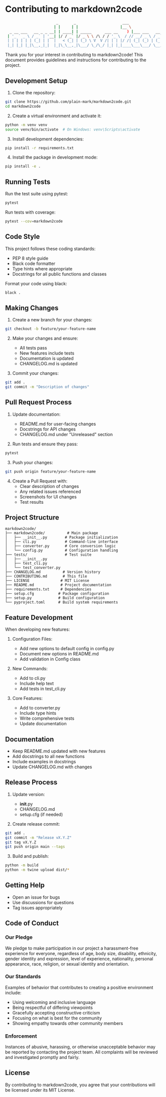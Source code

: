 # Contributing to markdown2code

```bash
                       _       _                     ___               _      
                      | |     | |                   |__ \             | |     
  _ __ ___   __ _ _ __| | ____| | _____      ___ __    ) |___ ___   __| | ___ 
 | '_ ` _ \ / _` | '__| |/ / _` |/ _ \ \ /\ / / '_ \  / // __/ _ \ / _` |/ _ \
 | | | | | | (_| | |  |   < (_| | (_) \ V  V /| | | |/ /| (_| (_) | (_| |  __/
 |_| |_| |_|\__,_|_|  |_|\_\__,_|\___/ \_/\_/ |_| |_|____\___\___/ \__,_|\___|
```   

Thank you for your interest in contributing to markdown2code! This document provides guidelines and instructions for contributing to the project.

## Development Setup

1. Clone the repository:
```bash
git clone https://github.com/plain-mark/markdown2code.git
cd markdown2code
```

2. Create a virtual environment and activate it:
```bash
python -m venv venv
source venv/bin/activate  # On Windows: venv\Scripts\activate
```

3. Install development dependencies:
```bash
pip install -r requirements.txt
```

4. Install the package in development mode:
```bash
pip install -e .
```

## Running Tests

Run the test suite using pytest:
```bash
pytest
```

Run tests with coverage:
```bash
pytest --cov=markdown2code
```

## Code Style

This project follows these coding standards:
- PEP 8 style guide
- Black code formatter
- Type hints where appropriate
- Docstrings for all public functions and classes

Format your code using black:
```bash
black .
```

## Making Changes

1. Create a new branch for your changes:
```bash
git checkout -b feature/your-feature-name
```

2. Make your changes and ensure:
   - All tests pass
   - New features include tests
   - Documentation is updated
   - CHANGELOG.md is updated

3. Commit your changes:
```bash
git add .
git commit -m "Description of changes"
```

## Pull Request Process

1. Update documentation:
   - README.md for user-facing changes
   - Docstrings for API changes
   - CHANGELOG.md under "Unreleased" section

2. Run tests and ensure they pass:
```bash
pytest
```

3. Push your changes:
```bash
git push origin feature/your-feature-name
```

4. Create a Pull Request with:
   - Clear description of changes
   - Any related issues referenced
   - Screenshots for UI changes
   - Test results

## Project Structure

```
markdown2code/
├── markdown2code/          # Main package
│   ├── __init__.py        # Package initialization
│   ├── cli.py             # Command-line interface
│   ├── converter.py       # Core conversion logic
│   └── config.py          # Configuration handling
├── tests/                 # Test suite
│   ├── __init__.py
│   ├── test_cli.py
│   └── test_converter.py
├── CHANGELOG.md          # Version history
├── CONTRIBUTING.md       # This file
├── LICENSE              # MIT License
├── README.md            # Project documentation
├── requirements.txt     # Dependencies
├── setup.cfg           # Package configuration
├── setup.py            # Build configuration
└── pyproject.toml      # Build system requirements
```

## Feature Development

When developing new features:

1. Configuration Files:
   - Add new options to default config in config.py
   - Document new options in README.md
   - Add validation in Config class

2. New Commands:
   - Add to cli.py
   - Include help text
   - Add tests in test_cli.py

3. Core Features:
   - Add to converter.py
   - Include type hints
   - Write comprehensive tests
   - Update documentation

## Documentation

- Keep README.md updated with new features
- Add docstrings to all new functions
- Include examples in docstrings
- Update CHANGELOG.md with changes

## Release Process

1. Update version:
   - __init__.py
   - CHANGELOG.md
   - setup.cfg (if needed)

2. Create release commit:
```bash
git add .
git commit -m "Release vX.Y.Z"
git tag vX.Y.Z
git push origin main --tags
```

3. Build and publish:
```bash
python -m build
python -m twine upload dist/*
```

## Getting Help

- Open an issue for bugs
- Use discussions for questions
- Tag issues appropriately

## Code of Conduct

### Our Pledge

We pledge to make participation in our project a harassment-free experience for everyone, regardless of age, body size, disability, ethnicity, gender identity and expression, level of experience, nationality, personal appearance, race, religion, or sexual identity and orientation.

### Our Standards

Examples of behavior that contributes to creating a positive environment include:
- Using welcoming and inclusive language
- Being respectful of differing viewpoints
- Gracefully accepting constructive criticism
- Focusing on what is best for the community
- Showing empathy towards other community members

### Enforcement

Instances of abusive, harassing, or otherwise unacceptable behavior may be reported by contacting the project team. All complaints will be reviewed and investigated promptly and fairly.

## License

By contributing to markdown2code, you agree that your contributions will be licensed under its MIT License.

